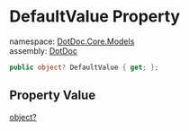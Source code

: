 ﻿# DefaultValue Property

namespace: [DotDoc\.Core\.Models](../../DotDoc.Core.Models.md)<br />
assembly: [DotDoc](../../../DotDoc.md)



```csharp
public object? DefaultValue { get; };
```

## Property Value

[object?](https://docs.microsoft.com/ja-jp/dotnet/api/System.Object)

